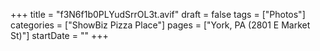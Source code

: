 +++
title = "f3N6f1b0PLYudSrrOL3t.avif"
draft = false
tags = ["Photos"]
categories = ["ShowBiz Pizza Place"]
pages = ["York, PA (2801 E Market St)"]
startDate = ""
+++

